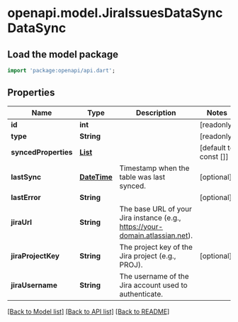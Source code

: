 # openapi.model.JiraIssuesDataSyncDataSync

## Load the model package
```dart
import 'package:openapi/api.dart';
```

## Properties
Name | Type | Description | Notes
------------ | ------------- | ------------- | -------------
**id** | **int** |  | [readonly] 
**type** | **String** |  | [readonly] 
**syncedProperties** | [**List<DataSyncSyncedProperty>**](DataSyncSyncedProperty.md) |  | [default to const []]
**lastSync** | [**DateTime**](DateTime.md) | Timestamp when the table was last synced. | [optional] 
**lastError** | **String** |  | [optional] 
**jiraUrl** | **String** | The base URL of your Jira instance (e.g., https://your-domain.atlassian.net). | 
**jiraProjectKey** | **String** | The project key of the Jira project (e.g., PROJ). | [optional] 
**jiraUsername** | **String** | The username of the Jira account used to authenticate. | 

[[Back to Model list]](../README.md#documentation-for-models) [[Back to API list]](../README.md#documentation-for-api-endpoints) [[Back to README]](../README.md)


